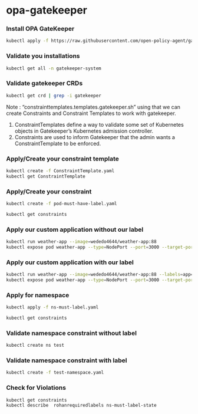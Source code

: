 # opa-gatekeeper

### Install OPA GateKeeper

```bash
kubectl apply -f https://raw.githubusercontent.com/open-policy-agent/gatekeeper/master/deploy/gatekeeper.yaml
```

### Validate you installations

```bash
kubectl get all -n gatekeeper-system
```

### Validate gatekeeper CRDs

```bash
kubectl get crd | grep -i gatekeeper
```

Note : “constrainttemplates.templates.gatekeeper.sh” using that we can create Constraints and Constraint Templates to work with gatekeeper.

1. ConstraintTemplates define a way to validate some set of Kubernetes objects in Gatekeeper’s Kubernetes admission controller.
2. Constraints are used to inform Gatekeeper that the admin wants a ConstraintTemplate to be enforced.

### Apply/Create your constraint template

```bash
kubectl create -f ConstraintTemplate.yaml
kubectl get ConstraintTemplate
```

### Apply/Create your constraint

```bash
kubectl create -f pod-must-have-label.yaml
```

```bash 
kubectl get constraints
```

### Apply our custom application without our label

```bash
kubectl run weather-app --image=wededo4644/weather-app:88
kubectl expose pod weather-app --type=NodePort --port=3000 --target-port=3000 --name=weather-app-service
```

### Apply our custom application with our label

```bash
kubectl run weather-app --image=wededo4644/weather-app:88 --labels=app=test
kubectl expose pod weather-app --type=NodePort --port=3000 --target-port=3000 --name=weather-app-service
```

### Apply for namespace

```bash
kubectl apply -f ns-must-label.yaml
```

```bash
kubectl get constraints
```

### Validate namespace constraint without label

```bash
kubectl create ns test
```

### Validate namespace constraint with label

```bash
kubectl create -f test-namespace.yaml
```

### Check for Violations

```bash
kubectl get constraints
kubectl describe  rohanrequiredlabels ns-must-label-state
```






